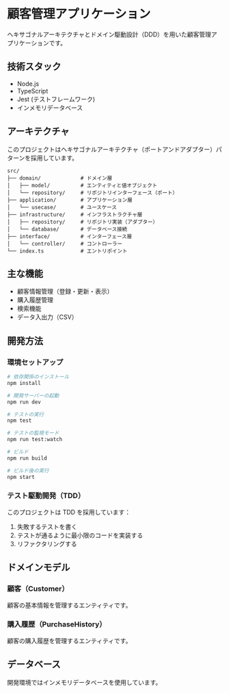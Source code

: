 # 顧客管理アプリケーション

ヘキサゴナルアーキテクチャとドメイン駆動設計（DDD）を用いた顧客管理アプリケーションです。

## 技術スタック

- Node.js
- TypeScript
- Jest (テストフレームワーク)
- インメモリデータベース

## アーキテクチャ

このプロジェクトはヘキサゴナルアーキテクチャ（ポートアンドアダプター）パターンを採用しています。

```
src/
├── domain/             # ドメイン層
│   ├── model/          # エンティティと値オブジェクト
│   └── repository/     # リポジトリインターフェース（ポート）
├── application/        # アプリケーション層
│   └── usecase/        # ユースケース
├── infrastructure/     # インフラストラクチャ層
│   ├── repository/     # リポジトリ実装（アダプター）
│   └── database/       # データベース接続
├── interface/          # インターフェース層
│   └── controller/     # コントローラー
└── index.ts            # エントリポイント
```

## 主な機能

- 顧客情報管理（登録・更新・表示）
- 購入履歴管理
- 検索機能
- データ入出力（CSV）

## 開発方法

### 環境セットアップ

```bash
# 依存関係のインストール
npm install

# 開発サーバーの起動
npm run dev

# テストの実行
npm test

# テストの監視モード
npm run test:watch

# ビルド
npm run build

# ビルド後の実行
npm start
```

### テスト駆動開発（TDD）

このプロジェクトは TDD を採用しています：

1. 失敗するテストを書く
2. テストが通るように最小限のコードを実装する
3. リファクタリングする

## ドメインモデル

### 顧客（Customer）

顧客の基本情報を管理するエンティティです。

### 購入履歴（PurchaseHistory）

顧客の購入履歴を管理するエンティティです。

## データベース

開発環境ではインメモリデータベースを使用しています。
